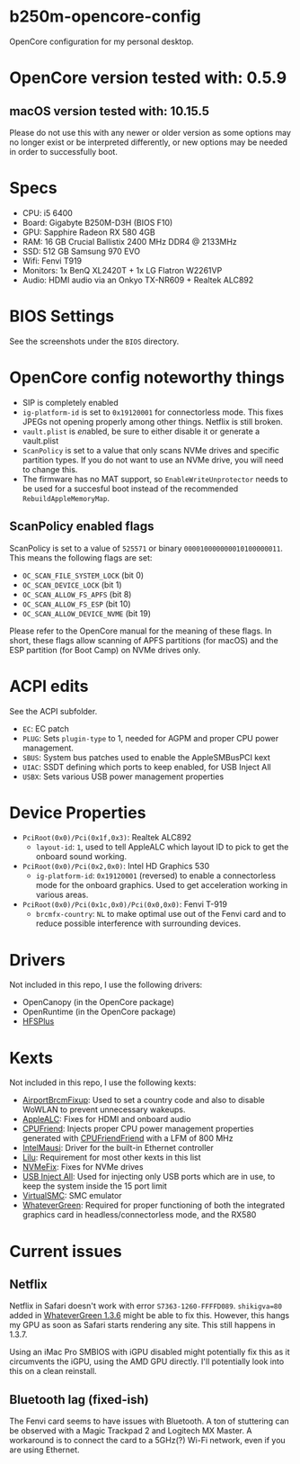 # b250m-opencore-config
OpenCore configuration for my personal desktop.

# OpenCore version tested with: 0.5.9
## macOS version tested with: 10.15.5
Please do not use this with any newer or older version as some options may no longer exist or be interpreted differently, or new options may be needed in order to successfully boot.

# Specs
- CPU: i5 6400
- Board: Gigabyte B250M-D3H (BIOS F10)
- GPU: Sapphire Radeon RX 580 4GB
- RAM: 16 GB Crucial Ballistix 2400 MHz DDR4 @ 2133MHz
- SSD: 512 GB Samsung 970 EVO
- Wifi: Fenvi T919
- Monitors: 1x BenQ XL2420T + 1x LG Flatron W2261VP
- Audio: HDMI audio via an Onkyo TX-NR609 + Realtek ALC892

# BIOS Settings
See the screenshots under the `BIOS` directory.

# OpenCore config noteworthy things

- SIP is completely enabled
- `ig-platform-id` is set to `0x19120001` for connectorless mode. This fixes JPEGs not opening properly among other things. Netflix is still broken.
- `vault.plist` is *en*abled, be sure to either disable it or generate a vault.plist
- `ScanPolicy` is set to a value that only scans NVMe drives and specific partition types. If you do not want to use an NVMe drive, you will need to change this.
- The firmware has no MAT support, so `EnableWriteUnprotector` needs to be used for a succesful boot instead of the recommended `RebuildAppleMemoryMap`.

## ScanPolicy enabled flags
ScanPolicy is set to a value of `525571` or binary `000010000000010100000011`. This means the following flags are set:

- `OC_SCAN_FILE_SYSTEM_LOCK` (bit 0)
- `OC_SCAN_DEVICE_LOCK` (bit 1)
- `OC_SCAN_ALLOW_FS_APFS` (bit 8)
- `OC_SCAN_ALLOW_FS_ESP` (bit 10)
- `OC_SCAN_ALLOW_DEVICE_NVME` (bit 19)

Please refer to the OpenCore manual for the meaning of these flags. In short, these flags allow scanning of APFS partitions (for macOS) and the ESP partition (for Boot Camp) on NVMe drives only.

# ACPI edits
See the ACPI subfolder.

- `EC`: EC patch
- `PLUG`: Sets `plugin-type` to 1, needed for AGPM and proper CPU power management.
- `SBUS`: System bus patches used to enable the AppleSMBusPCI kext
- `UIAC`: SSDT defining which ports to keep enabled, for USB Inject All
- `USBX`: Sets various USB power management properties

# Device Properties
- `PciRoot(0x0)/Pci(0x1f,0x3)`: Realtek ALC892
    - `layout-id`: `1`, used to tell AppleALC which layout ID to pick to get the onboard sound working.
- `PciRoot(0x0)/Pci(0x2,0x0)`: Intel HD Graphics 530
    - `ig-platform-id`: `0x19120001` (reversed) to enable a connectorless mode for the onboard graphics. Used to get acceleration working in various areas.
- `PciRoot(0x0)/Pci(0x1c,0x0)/Pci(0x0,0x0)`: Fenvi T-919
    - `brcmfx-country`: `NL` to make optimal use out of the Fenvi card and to reduce possible interference with surrounding devices.

# Drivers
Not included in this repo, I use the following drivers:

- OpenCanopy (in the OpenCore package)
- OpenRuntime (in the OpenCore package)
- [HFSPlus](https://github.com/acidanthera/OcBinaryData/blob/master/Drivers/HfsPlus.efi)

# Kexts
Not included in this repo, I use the following kexts:

- [AirportBrcmFixup](https://github.com/acidanthera/AppleALC): Used to set a country code and also to disable WoWLAN to prevent unnecessary wakeups.
- [AppleALC](https://github.com/acidanthera/AppleALC): Fixes for HDMI and onboard audio
- [CPUFriend](https://github.com/acidanthera/CPUFriend): Injects proper CPU power management properties generated with [CPUFriendFriend](https://github.com/corpnewt/CPUFriendFriend) with a LFM of 800 MHz
- [IntelMausi](https://github.com/acidanthera/IntelMausi): Driver for the built-in Ethernet controller
- [Lilu](https://github.com/acidanthera/Lilu): Requirement for most other kexts in this list
- [NVMeFix](https://github.com/acidanthera/NVMeFix): Fixes for NVMe drives
- [USB Inject All](https://bitbucket.org/RehabMan/os-x-usb-inject-all/src/master/): Used for injecting only USB ports which are in use, to keep the system inside the 15 port limit
- [VirtualSMC](https://github.com/acidanthera/VirtualSMC): SMC emulator
- [WhateverGreen](https://github.com/acidanthera/WhateverGreen): Required for proper functioning of both the integrated graphics card in headless/connectorless mode, and the RX580

# Current issues
## Netflix
Netflix in Safari doesn't work with error `S7363-1260-FFFFD089`. `shikigva=80` added in [WhateverGreen 1.3.6](https://github.com/acidanthera/WhateverGreen/releases/tag/1.3.6) might be able to fix this. However, this hangs my GPU as soon as Safari starts rendering any site. This still happens in 1.3.7.

Using an iMac Pro SMBIOS with iGPU disabled might potentially fix this as it circumvents the iGPU, using the AMD GPU directly. I'll potentially look into this on a clean reinstall.

## Bluetooth lag (fixed-ish)
The Fenvi card seems to have issues with Bluetooth. A ton of stuttering can be observed with a Magic Trackpad 2 and Logitech MX Master. A workaround is to connect the card to a 5GHz(?) Wi-Fi network, even if you are using Ethernet.